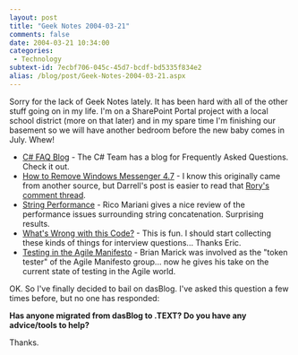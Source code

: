 ```yaml
---
layout: post
title: "Geek Notes 2004-03-21"
comments: false
date: 2004-03-21 10:34:00
categories:
 - Technology
subtext-id: 7ecbf706-045c-45d7-bcdf-bd5335f834e2
alias: /blog/post/Geek-Notes-2004-03-21.aspx
---
```



Sorry for the lack of Geek Notes lately. It has been hard with all of the other stuff going on in my life. I'm on a SharePoint Portal project with a local school district (more on that later) and in my spare time I'm finishing our basement so we will have another bedroom before the new baby comes in July. Whew! 

  * [C# FAQ Blog](http://blogs.msdn.com/csharpfaq) - The C# Team has a blog for Frequently Asked Questions. Check it out.
  * [How to Remove Windows Messenger 4.7](http://dotnetjunkies.com/WebLog/darrell.norton/archive/2004/03/10/8781.aspx) - I know this originally came from another source, but Darrell's post is easier to read that [Rory's comment thread](http://neopoleon.com/blog/posts/4172.aspx#FeedBack4188).
  * [String Performance](http://blogs.msdn.com/ricom/archive/2004/03/12/88715.aspx) - Rico Mariani gives a nice review of the performance issues surrounding string concatenation. Surprising results.
  * [What's Wrong with this Code?](http://weblogs.asp.net/ericgu/archive/2004/03/16/90712.aspx) - This is fun. I should start collecting these kinds of things for interview questions... Thanks Eric.
  * [Testing in the Agile Manifesto](http://www.testing.com/cgi-bin/blog/2004/03/16#manifesto-term) - Brian Marick was involved as the "token tester" of the Agile Manifesto group... now he gives his take on the current state of testing in the Agile world.

OK. So I've finally decided to bail on dasBlog. I've asked this question a few times before, but no one has responded: 

**Has anyone migrated from dasBlog to .TEXT? Do you have any advice/tools to help?**

Thanks. 
